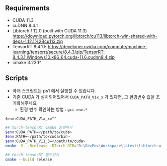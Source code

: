 
## Requirements
- CUDA 11.3
- cuDNN 8.4.1
- Libtorch 1.12.0 (built with CUDA 11.3) https://download.pytorch.org/libtorch/cu113/libtorch-win-shared-with-deps-1.12.1%2Bcu113.zip
- TensorRT 8.4.1.5 https://developer.nvidia.com/compute/machine-learning/tensorrt/secure/8.4.3/zip/TensorRT-8.4.3.1.Windows10.x86_64.cuda-11.6.cudnn8.4.zip
- cmake 3.23.1^

## Scripts
- 아래 스크립트는 ps1 에서 실행할 수 있습니다.
- 기존 CUDA 가 설치되어있어서 `CUDA_PATH_V1x_x` 가 있다면, 그 환경변수 값을 초기화해주세요
  - 환경 변수 확인하는 방법 : ``gci env:*``

``` 
$env:CUDA_PATH_V1x_x=""
```

``` sh
## torch-tensorRT cmake 실행하기
$env:CUDA_PATH=</path/to/cuda>
$env:PATH=</path/to/cuda/bin>
$env:CUDA_PATH_V11_3=</path/to/cuda>
cmake -S. -Brelease -DTorch_DIR="D:\DevEnv\Workspace\latest\libtorch-win-shared-with-deps-1.12.1+cu113\libtorch\share\cmake\Torch" -DTensorRT_ROOT="D:\DevEnv\Workspace\latest\TensorRT-8.4.3.1.Windows10.x86_64.cuda-11.6.cudnn8.4\TensorRT-8.4.3.1" -DCMAKE_BUILD_TYPE="Release" -DCMAKE_PREFIX_PATH="D:\DevEnv\Workspace\latest\TensorRT-8.4.3.1.Windows10.x86_64.cuda-11.6.cudnn8.4\TensorRT-8.4.3.1;D:\DevEnv\Workspace\latest\libtorch-win-shared-with-deps-1.12.1+cu113\libtorch"
```

``` sh
## torch-tensorRT 빌드하기
cmake --build release
```
